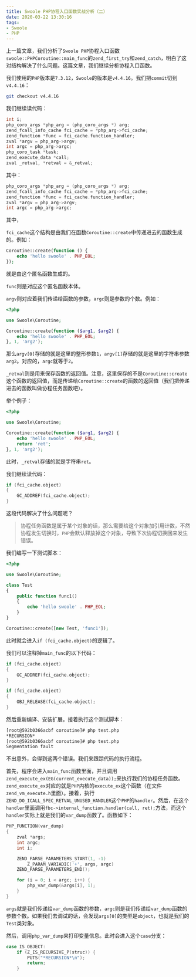 ```yaml
---
title: Swoole PHP协程入口函数实战分析（二）
date: 2020-03-22 13:30:16
tags:
- Swoole
- PHP
---
```


上一篇文章，我们分析了`Swoole PHP`协程入口函数`swoole::PHPCoroutine::main_func`的`zend_first_try`和`zend_catch`，明白了这对结构解决了什么问题。这篇文章，我们继续分析协程入口函数。

我们使用的`PHP`版本是`7.3.12`，`Swoole`的版本是`v4.4.16`。我们把`commit`切到`v4.4.16`：

```bash
git checkout v4.4.16
```

我们继续读代码：

```cpp
int i;
php_coro_args *php_arg = (php_coro_args *) arg;
zend_fcall_info_cache fci_cache = *php_arg->fci_cache;
zend_function *func = fci_cache.function_handler;
zval *argv = php_arg->argv;
int argc = php_arg->argc;
php_coro_task *task;
zend_execute_data *call;
zval _retval, *retval = &_retval;
```

其中：

```cpp
php_coro_args *php_arg = (php_coro_args *) arg;
zend_fcall_info_cache fci_cache = *php_arg->fci_cache;
zend_function *func = fci_cache.function_handler;
zval *argv = php_arg->argv;
int argc = php_arg->argc;
```

其中，

`fci_cache`这个结构是由我们在函数`Coroutine::create`中传递进去的函数生成的。例如：

```php
Coroutine::create(function () {
    echo 'hello swoole' . PHP_EOL;
});
```

就是由这个匿名函数生成的。

`func`则是对应这个匿名函数本体。

`argv`则对应着我们传递给函数的参数，`argc`则是参数的个数。例如：

```php
<?php

use Swoole\Coroutine;

Coroutine::create(function ($arg1, $arg2) {
    echo 'hello swoole' . PHP_EOL;
}, 1, 'arg2');
```

那么`argv[0]`存储的就是这里的整形参数`1`，`argv[1]`存储的就是这里的字符串参数`arg2`。对应的，`argc`就等于`2`。

`_retval`则是用来保存函数的返回值。注意，这里保存的不是`Coroutine::create`这个函数的返回值，而是传递给`Coroutine::create`的函数的返回值（我们把传递进去的函数叫做协程任务函数吧）。

举个例子：

```php
<?php

use Swoole\Coroutine;

Coroutine::create(function ($arg1, $arg2) {
    echo 'hello swoole' . PHP_EOL;
    return 'ret';
}, 1, 'arg2');
```

此时，`_retval`存储的就是字符串`ret`。

我们继续读代码：

```cpp
if (fci_cache.object)
{
    GC_ADDREF(fci_cache.object);
}
```

这段代码解决了什么问题呢？

> 协程任务函数是属于某个对象的话，那么需要给这个对象加引用计数，不然协程发生切换时，`PHP`会默认释放掉这个对象，导致下次协程切换回来发生错误。

我们编写一下测试脚本：

```php
<?php

use Swoole\Coroutine;

class Test
{
    public function func1()
    {
        echo 'hello swoole' . PHP_EOL;
    }
}

Coroutine::create([new Test, 'func1']);
```

此时就会进入`if (fci_cache.object)`的逻辑了。

我们可以注释掉`main_func`的以下代码：

```cpp
if (fci_cache.object)
{
    GC_ADDREF(fci_cache.object);
}
```

```cpp
if (fci_cache.object)
{
    OBJ_RELEASE(fci_cache.object);
}
```

然后重新编译、安装扩展。接着执行这个测试脚本：

```bash
[root@592b0366acbf coroutine]# php test.php
*RECURSION*
[root@592b0366acbf coroutine]# php test.php
Segmentation fault
```

不出意外，会得到这两个错误。我们来跟踪代码的执行流程。

首先，程序会进入`main_func`函数里面，并且调用`zend_execute_ex(EG(current_execute_data));`来执行我们的协程任务函数。`zend_execute_ex`对应的就是`PHP`内核的`execute_ex`这个函数（在文件`zend_vm_execute.h`里面）。接着，执行`ZEND_DO_ICALL_SPEC_RETVAL_UNUSED_HANDLER`这个`PHP`的`handler`。然后，在这个`handler`里面调用`fbc->internal_function.handler(call, ret);`方法，而这个`handler`实际上就是我们的`var_dump`函数了。函数如下：

```c
PHP_FUNCTION(var_dump)
{
    zval *args;
    int argc;
    int i;

    ZEND_PARSE_PARAMETERS_START(1, -1)
        Z_PARAM_VARIADIC('+', args, argc)
    ZEND_PARSE_PARAMETERS_END();

    for (i = 0; i < argc; i++) {
        php_var_dump(&args[i], 1);
    }
}
```

`args`就是我们传递给`var_dump`函数的参数，`argc`则是我们传递给`var_dump`函数的参数个数。如果我们去调试的话，会发现`args[0]`的类型是`object`，也就是我们的`Test`类对象。

然后，调用`php_var_dump`来打印变量信息。此时会进入这个`case`分支：

```c
case IS_OBJECT:
    if (Z_IS_RECURSIVE_P(struc)) {
        PUTS("*RECURSION*\n");
        return;
    }
```
